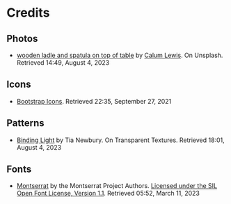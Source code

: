 # Credits

## Photos

- [wooden ladle and spatula on top of table](https://unsplash.com/photos/rkT_TG5NKF8?utm_source=unsplash&utm_medium=referral&utm_content=creditCopyText) by [Calum Lewis](https://unsplash.com/@calumlewis?utm_source=unsplash&utm_medium=referral&utm_content=creditCopyText). On Unsplash. Retrieved 14:49, August 4, 2023

## Icons

- [Bootstrap Icons](https://icons.getbootstrap.com/). Retrieved 22:35, September 27, 2021

## Patterns

- [Binding Light](https://www.transparenttextures.com/patterns/binding-light.png) by Tia Newbury. On Transparent Textures. Retrieved 18:01, August 4, 2023

## Fonts

- [Montserrat](https://github.com/JulietaUla/Montserrat) by the Montserrat Project Authors. [Licensed under the SIL Open Font License, Version 1.1](http://scripts.sil.org/OFL). Retrieved 05:52, March 11, 2023
